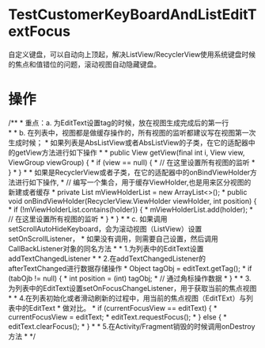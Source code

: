 # TestCustomerKeyBoardAndListEditTextFocus
自定义键盘，可以自动向上顶起，解决ListView/RecyclerView使用系统键盘时候的焦点和值错位的问题，滚动视图自动隐藏键盘。

# 操作
/**
     * 重点：a. 为EditText设置tag的时候，放在视图生成完成后的第一行<br />
     *
     *      b. 在列表中，视图都是做缓存操作的，所有视图的监听都建议写在视图第一次生成时候；
     *         如果列表是AbsListView或者AbsListView的子类，在它的适配器中的getView方法进行如下操作
     *
     *         public View getView(final int i, View view, ViewGroup viewGroup) {
     *              if (view == null) {
     *                  // 在这里设置所有视图的监听
     *              }
     *         }
     *
     *         如果是RecyclerView或者子类，在它的适配器中的onBindViewHolder方法进行如下操作,
     *         // 编写一个集合，用于缓存ViewHolder,也是用来区分视图的新建或者缓存
     *         private List<ViewHolder> mViewHolderList = new ArrayList<>();
     *         public void onBindViewHolder(RecyclerView.ViewHolder viewHolder, int position) {
     *              if (!mViewHolderList.contains(holder)) {
     *                  mViewHolderList.add(holder);
     *                  // 在这里设置所有视图的监听
     *              }
     *         }
     *
     *      c. 如果调用setScrollAutoHideKeyboard，会为滚动视图（ListView）设置setOnScrollListener，
     *      如果没有调用，则需要自己设置，然后调用CallBackListener对象的同名方法
     *
     * 1.为列表中的EditText设置addTextChangedListener
     *
     * 2.在addTextChangedListener的afterTextChanged进行数据存储操作
     *    Object tagObj = editText.getTag();
     *    if (tabOjb != null) {
     *        int position = (int) tagObj;
     *        // 通过角标操作数据
     *    }
     *
     * 3.为列表中的EditText设置setOnFocusChangeListener，用于获取当前的焦点视图
     *
     * 4.在列表初始化或者滑动刷新的过程中，用当前的焦点视图（EditTExt）与列表中的EditText
     *   做对比。
     *   if (currentFocusView == editText) {
     *        currentFocusView = editText;
     *        editText.requestFocus();
     *   } else {
     *        editText.clearFocus();
     *   }
     *
     * 5.在Activity/Fragment销毁的时候调用onDestroy方法
     *
     */
